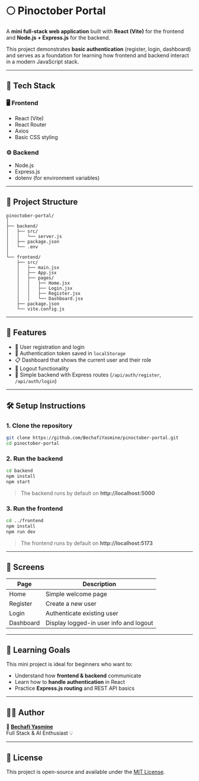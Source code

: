 # 🌕 Pinoctober Portal

A **mini full-stack web application** built with **React (Vite)** for the frontend and **Node.js + Express.js** for the backend.

This project demonstrates **basic authentication** (register, login, dashboard) and serves as a foundation for learning how frontend and backend interact in a modern JavaScript stack.

---

## 🚀 Tech Stack

### 🖥️ Frontend
- React (Vite)
- React Router
- Axios
- Basic CSS styling

### ⚙️ Backend
- Node.js
- Express.js
- dotenv (for environment variables)

---

## 📂 Project Structure

```
pinoctober-portal/
│
├── backend/
│   ├── src/
│   │   └── server.js
│   ├── package.json
│   └── .env
│
└── frontend/
    ├── src/
    │   ├── main.jsx
    │   ├── App.jsx
    │   ├── pages/
    │   │   ├── Home.jsx
    │   │   ├── Login.jsx
    │   │   ├── Register.jsx
    │   │   └── Dashboard.jsx
    ├── package.json
    └── vite.config.js
```

---

## 🧩 Features

- 🧍 User registration and login  
- 🔐 Authentication token saved in `localStorage`  
- 📋 Dashboard that shows the current user and their role  
- 🚪 Logout functionality  
- 💾 Simple backend with Express routes (`/api/auth/register`, `/api/auth/login`)

---

## 🛠️ Setup Instructions

### 1. Clone the repository
```bash
git clone https://github.com/BechafiYasmine/pinoctober-portal.git
cd pinoctober-portal
```

### 2. Run the backend
```bash
cd backend
npm install
npm start
```
> The backend runs by default on **http://localhost:5000**

### 3. Run the frontend
```bash
cd ../frontend
npm install
npm run dev
```
> The frontend runs by default on **http://localhost:5173**

---

## 🌟 Screens

| Page | Description |
|------|--------------|
| Home | Simple welcome page |
| Register | Create a new user |
| Login | Authenticate existing user |
| Dashboard | Display logged-in user info and logout |

---

## 🧠 Learning Goals

This mini project is ideal for beginners who want to:
- Understand how **frontend & backend** communicate
- Learn how to **handle authentication** in React
- Practice **Express.js routing** and REST API basics

---

## 🧑‍💻 Author

**👤 [Bechafi Yasmine](https://github.com/BechafiYasmine)**  
Full Stack & AI Enthusiast 💡

---

## 📜 License

This project is open-source and available under the [MIT License](LICENSE).

